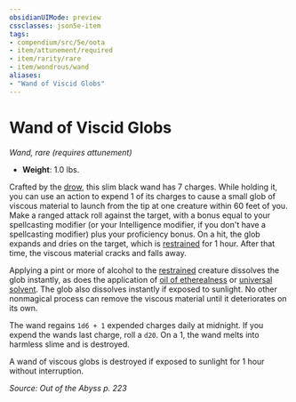 ```yaml
---
obsidianUIMode: preview
cssclasses: json5e-item
tags:
- compendium/src/5e/oota
- item/attunement/required
- item/rarity/rare
- item/wondrous/wand
aliases: 
- "Wand of Viscid Globs"
---
```

# Wand of Viscid Globs
*Wand, rare (requires attunement)*  

- **Weight**: 1.0 lbs.

Crafted by the [drow](/Systems/5e/bestiary/humanoid/drow.md), this slim black wand has 7 charges. While holding it, you can use an action to expend 1 of its charges to cause a small glob of viscous material to launch from the tip at one creature within 60 feet of you. Make a ranged attack roll against the target, with a bonus equal to your spellcasting modifier (or your Intelligence modifier, if you don't have a spellcasting modifier) plus your proficiency bonus. On a hit, the glob expands and dries on the target, which is [restrained](/Systems/5e/rules/conditions.md#restrained) for 1 hour. After that time, the viscous material cracks and falls away.

Applying a pint or more of alcohol to the [restrained](/Systems/5e/rules/conditions.md#restrained) creature dissolves the glob instantly, as does the application of [oil of etherealness](/Systems/5e/items/oil-of-etherealness.md) or [universal solvent](/Systems/5e/items/universal-solvent.md). The glob also dissolves instantly if exposed to sunlight. No other nonmagical process can remove the viscous material until it deteriorates on its own.

The wand regains `1d6 + 1` expended charges daily at midnight. If you expend the wands last charge, roll a `d20`. On a 1, the wand melts into harmless slime and is destroyed.

A wand of viscous globs is destroyed if exposed to sunlight for 1 hour without interruption.

*Source: Out of the Abyss p. 223*